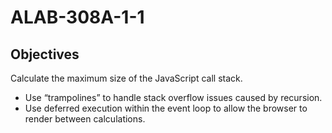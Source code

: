 # ALAB-308A-1-1

## Objectives

Calculate the maximum size of the JavaScript call stack.

- Use “trampolines” to handle stack overflow issues caused by recursion.
- Use deferred execution within the event loop to allow the browser to render between calculations.
